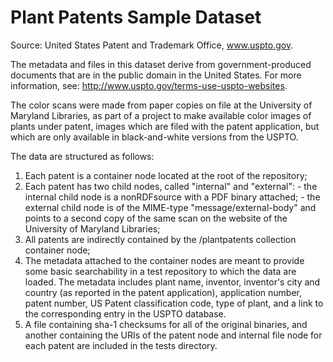 # Plant Patents Sample Dataset

Source: United States Patent and Trademark Office, www.uspto.gov.

The metadata and files in this dataset derive from government-produced documents that are in the public domain in the United States. For more information, see: http://www.uspto.gov/terms-use-uspto-websites.

The color scans were made from paper copies on file at the University of Maryland Libraries, as part of a project to make available color images of plants under patent, images which are filed with the patent application, but which are only available in black-and-white versions from the USPTO.

The data are structured as follows: 

  1. Each patent is a container node located at the root of the repository;
  2. Each patent has two child nodes, called "internal" and "external":
    - the internal child node is a nonRDFsource with a PDF binary attached;
    - the external child node is of the MIME-type "message/external-body" and points to a second copy of the same scan on the website of the University of Maryland Libraries;
  3. All patents are indirectly contained by the /plantpatents collection container node;
  4. The metadata attached to the container nodes are meant to provide some basic searchability in a test repository to which the data are loaded. The metadata includes plant name, inventor, inventor's city and country (as reported in the patent application), application number, patent number, US Patent classification code, type of plant, and a link to the corresponding entry in the USPTO database.
  5. A file containing sha-1 checksums for all of the original binaries, and another containing the URIs of the patent node and internal file node for each patent are included in the tests directory.  
